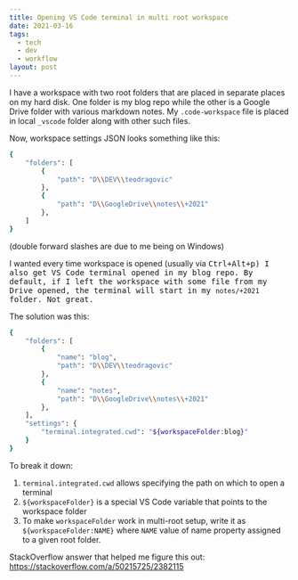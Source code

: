 ```yaml
---
title: Opening VS Code terminal in multi root workspace
date: 2021-03-16
tags:
  - tech
  - dev
  - workflow
layout: post
---
```


I have a workspace with two root folders that are placed in separate places on my hard disk. One folder is my blog repo while the other is a Google Drive folder with various markdown notes. My `.code-workspace` file is placed in local `_vscode` folder along with other such files.

Now, workspace settings JSON looks something like this:

```bash
{
	"folders": [
		{
			"path": "D\\DEV\\teodragovic"
		},
		{
			"path": "D\\GoogleDrive\\notes\\+2021"
		},
	]
}
```

(double forward slashes are due to me being on Windows)

I wanted every time workspace is opened (usually via <kbd>Ctrl<kbd>+<kbd>Alt<kbd>+<kbd>p<kbd>) I also get VS Code terminal opened in my blog repo. By default, if I left the workspace with some file from my Drive opened, the terminal will start in my `notes/+2021` folder. Not great.

The solution was this:

```bash
{
	"folders": [
		{
			"name": "blog",
			"path": "D\\DEV\\teodragovic"
		},
		{
			"name": "notes",
			"path": "D\\GoogleDrive\\notes\\+2021"
		},
	],
	"settings": {
		"terminal.integrated.cwd": "${workspaceFolder:blog}"
	}
}
```

To break it down:
1. `terminal.integrated.cwd` allows specifying the path on which to open a terminal
2. `${workspaceFolder}` is a special VS Code variable that points to the workspace folder
3. To make `workspaceFolder` work in multi-root setup, write it as `${workspaceFolder:NAME}` where `NAME` value of name property assigned to a given root folder.

StackOverflow answer that helped me figure this out: https://stackoverflow.com/a/50215725/2382115
